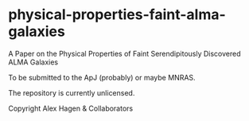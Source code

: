 # physical-properties-faint-alma-galaxies
A Paper on the Physical Properties of Faint Serendipitously Discovered ALMA Galaxies

To be submitted to the ApJ (probably) or maybe MNRAS.

The repository is currently unlicensed. 

Copyright Alex Hagen & Collaborators
